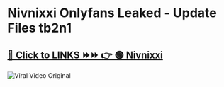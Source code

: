 
 # Nivnixxi Onlyfans Leaked - Update Files tb2n1

## <h2><a href="https://clipsfans.com/Nivnixxi&ref=git">🔗 Click to LINKS ⏩⏩ 👉 🟢 Nivnixxi </a></h2>

<a href="https://clipsfans.com/Nivnixxi&ref=git" rel="nofollow" data-target="animated-image.originalLink"><img src="https://i.ibb.co.com/xMMVF88/686577567.gif" alt="Viral Video Original" style="max-width: 100%; display: inline-block;" data-target="animated-image.originalImage"></a>

